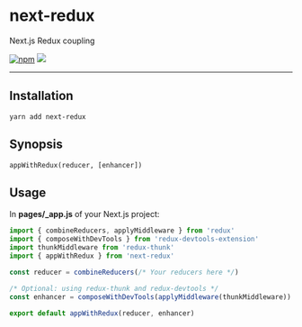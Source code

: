 next-redux
===

Next.js Redux coupling

[![npm][npm-image]][npm-url] ![][size-image]

---

Installation
---

    yarn add next-redux

Synopsis
---

    appWithRedux(reducer, [enhancer])

Usage
---

In **pages/_app.js** of your Next.js project:

```javascript
import { combineReducers, applyMiddleware } from 'redux'
import { composeWithDevTools } from 'redux-devtools-extension'
import thunkMiddleware from 'redux-thunk'
import { appWithRedux } from 'next-redux'

const reducer = combineReducers(/* Your reducers here */)

/* Optional: using redux-thunk and redux-devtools */
const enhancer = composeWithDevTools(applyMiddleware(thunkMiddleware))

export default appWithRedux(reducer, enhancer)
```

[npm-image]: https://img.shields.io/npm/v/next-redux.svg?style=flat-square
[npm-url]: https://www.npmjs.com/package/next-redux
[size-image]: https://img.shields.io/github/size/mvasilkov/next-redux/app.js.svg?style=flat-square
